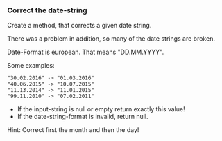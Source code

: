 ### Correct the date-string

Create a method, that corrects a given date string. 

There was a problem in addition, so many of the date strings are broken. 

Date-Format is european. That means "DD.MM.YYYY".

Some examples:
```
"30.02.2016" -> "01.03.2016"
"40.06.2015" -> "10.07.2015"
"11.13.2014" -> "11.01.2015"
"99.11.2010" -> "07.02.2011"
```
* If the input-string is null or empty return exactly this value!
* If the date-string-format is invalid, return null.

Hint: Correct first the month and then the day!
